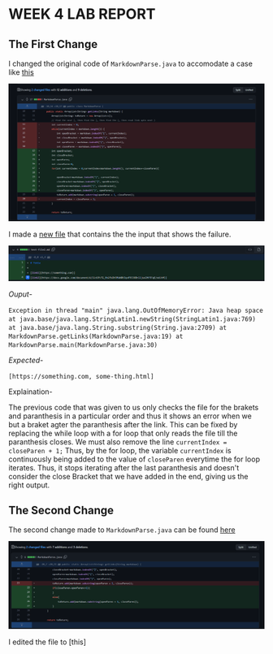 # WEEK 4 LAB REPORT 

## The First Change

I changed the original code of `MarkdownParse.java` to accomodate a case like [this](https://github.com/Maanasa64/markdown-parser/commit/03c8bf4a407bd5305550be13e85b2709265c32a7)

![Image](CodeChange.png)

I made a [new file](https://github.com/Maanasa64/markdown-parser/commit/cf45f57b5954677481483791a5c6868996ffc8ce#diff-c1ee2d48f5f64b4463a98907818b5846f49cc9dd67f88882a8b551106ec320fb) that contains the the input that shows the failure.

![Image](newFile.png)

*Ouput-*

`Exception in thread "main" java.lang.OutOfMemoryError: Java heap space
        at java.base/java.lang.StringLatin1.newString(StringLatin1.java:769)
        at java.base/java.lang.String.substring(String.java:2709)
        at MarkdownParse.getLinks(MarkdownParse.java:19)
        at MarkdownParse.main(MarkdownParse.java:30)`
       
       
 *Expected-*
 
`[https://something.com, some-thing.html]`

Explaination- 

The previous code that was given to us only checks the file for the brakets and paranthesis in a particular order and thus it shows an error when we but a braket agter the paranthesis after the link. This can be fixed by replacing the while loop with a for loop that only reads the file till the paranthesis closes. We must also remove the line `currentIndex = closeParen + 1;` Thus, by the for loop, the variable `currentIndex` is continuously being added to the value of `closeParen` everytime the for loop iterates. Thus, it stops iterating after the last paranthesis and doesn't consider the close Bracket that we have added in the end, giving us the right output.


## The Second Change

The second change made to `MarkdownParse.java` can be found [here](https://github.com/Maanasa64/markdown-parser/commit/77c69bf4e3af7db8610af5ca2944401822207953)

![Image](CodeChange2.png)

I edited the file to [this]


